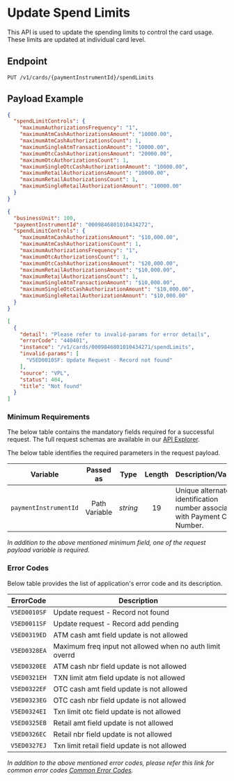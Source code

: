# Update Spend Limits

This API is used to update the spending limits to control the card usage. These limits are updated at individual card level.

## Endpoint

`PUT /v1/cards/{paymentInstrumentId}/spendLimits`

## Payload Example

<!--
type: tab
titles: Request, Response, Error
-->

```json
{
  "spendLimitControls": {
    "maximumAuthorizationsFrequency": "1",
    "maximumAtmCashAuthorizationsAmount": "10000.00",
    "maximumAtmCashAuthorizationsCount": 1,
    "maximumSingleAtmTransactionAmount": "10000.00",
    "maximumOtcCashAuthorizationsAmount": "20000.00",
    "maximumOtcAuthorizationsCount": 1,
    "maximumSingleOtcCashAuthorizationAmount": "10000.00",
    "maximumRetailAuthorizationsAmount": "10000.00",
    "maximumRetailAuthorizationsCount": 1,
    "maximumSingleRetailAuthorizationAmount": "10000.00"
  }
}
```

<!--
type: tab
-->

```json
{
  "businessUnit": 100,
  "paymentInstrumentId": "0009846801010434272",
  "spendLimitControls": {
    "maximumAtmCashAuthorizationsAmount": "$10,000.00",
    "maximumAtmCashAuthorizationsCount": 1,
    "maximumAuthorizationsFrequency": "1",
    "maximumOtcAuthorizationsCount": 1,
    "maximumOtcCashAuthorizationsAmount": "$20,000.00",
    "maximumRetailAuthorizationsAmount": "$10,000.00",
    "maximumRetailAuthorizationsCount": 1,
    "maximumSingleAtmTransactionAmount": "$10,000.00",
    "maximumSingleOtcCashAuthorizationAmount": "$10,000.00",
    "maximumSingleRetailAuthorizationAmount": "$10,000.00"
  }
}
```

<!--
type: tab
-->

```json
[
  {
    "detail": "Please refer to invalid-params for error details",
    "errorCode": "440401",
    "instance": "/v1/cards/0009846801010434271/spendLimits",
    "invalid-params": [
      "V5ED0010SF: Update Request - Record not found"
    ],
    "source": "VPL",
    "status": 404,
    "title": "Not found"
  }
]
```

<!-- type: tab-end -->

### Minimum Requirements

The below table contains the mandatory fields required for a successful request. The full request schemas are available in our [API Explorer](../api/?type=put&path=/v1/cards/{paymentInstrumentId}/spendLimits).

The below table identifies the required parameters in the request payload.

| Variable | Passed as | Type | Length | Description/Values |
| -------- | :-------: | :--: | :------------: | ------------------ |
| `paymentInstrumentId` | Path Variable | *string* | 19 | Unique alternate identification number associated with Payment Card Number. |

*In addition to the above mentioned minimum field, one of the request payload variable is required.*

### Error Codes

Below table provides the list of application's error code and its description.

| ErrorCode |  Description |
| --------  | ------------------ |
|`V5ED0010SF` | Update request - Record not found |
|`V5ED0011SF` | Update request - Record add pending |
|`V5ED0319ED` | ATM cash amt field update is not allowed |
|`V5ED0328EA` | Maximum freq input not allowed when no auth limit overrd |
|`V5ED0320EE` | ATM cash nbr field update is not allowed |
|`V5ED0321EH` | TXN limit atm field update is not allowed |
|`V5ED0322EF` | OTC cash amt field update is not allowed |  
|`V5ED0323EG` | OTC cash nbr field update is not allowed |
|`V5ED0324EI` | Txn limit otc field update is not allowed |
|`V5ED0325EB` | Retail amt field update is not allowed |
|`V5ED0326EC` | Retail nbr field update is not allowed |
|`V5ED0327EJ` | Txn limit retail field update is not allowed |

*In addition to the above mentioned error codes, please refer this link for common error codes [Common Error Codes](?path=docs/Common_Error_Code.md).*
